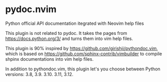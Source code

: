 # pydoc.nvim
Python official API documentation itegrated with Neovim help files

This plugin is not related to pydoc. It takes the pages from https://docs.python.org/3/ and turns them into vim help files.

This plugin is 90% inspired by https://github.com/girishji/pythondoc.vim, which is based on https://github.com/sphinx-contrib/vimbuilder to compile shpinx documentations into vim help files.

In addition to pythondoc.vim, this plugin let's you choose between Python versions: 3.8, 3.9. 3.10. 3.11, 3.12.
